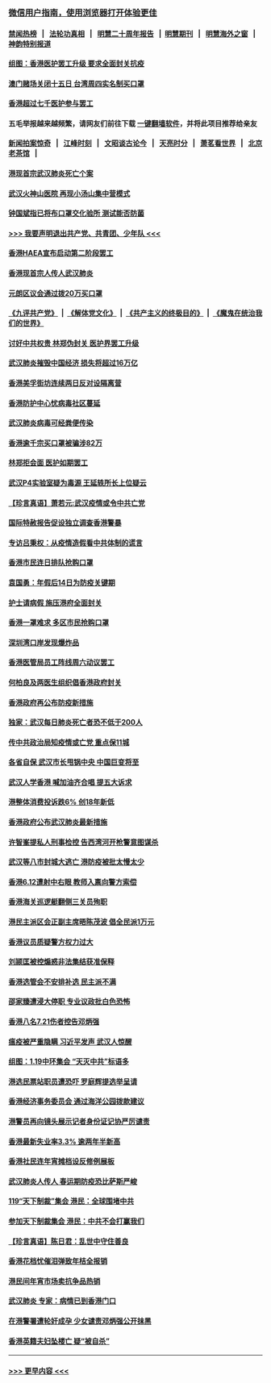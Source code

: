 ### [微信用户指南，使用浏览器打开体验更佳](https://github.com/gfw-breaker/banned-news1/blob/master/indexes/wechat-guide.md?t=0)
#### [禁闻热榜](热点新闻.md?t=0)  &nbsp;&nbsp;|&nbsp;&nbsp; [法轮功真相](https://github.com/gfw-breaker/truth/blob/master/README.md?t=0) &nbsp;&nbsp;|&nbsp;&nbsp; [明慧二十周年报告](https://github.com/gfw-breaker/mh-reports/blob/master/README.md?t=0) &nbsp;&nbsp;|&nbsp;&nbsp;[明慧期刊](https://github.com/gfw-breaker/mh-qikan) &nbsp;&nbsp;|&nbsp;&nbsp; [明慧海外之窗](https://github.com/gfw-breaker/mh-news/blob/master/README.md?t=0) &nbsp;&nbsp;|&nbsp;&nbsp; [神韵特别报道](https://github.com/gfw-breaker/mh-news/blob/master/shenyun.md?t=0)
#### [组图：香港医护罢工升级 要求全面封关抗疫](../pages/nsc415/n11844107.md?t=02051222) 
#### [澳门赌场关闭十五日 台湾周四实名制买口罩](../pages/nsc415/n11845083.md?t=02051222) 
#### [香港超过七千医护参与罢工](../pages/nsc415/n11845051.md?t=02051222) 
#### 五毛举报越来越频繁，请网友们前往下载 [一键翻墙软件](https://github.com/gfw-breaker/ssr-accounts)，并将此项目推荐给亲友
#### [新闻拍案惊奇](https://github.com/gfw-breaker/banned-news1/blob/master/pages/link4.md) &nbsp;&nbsp;|&nbsp;&nbsp; [江峰时刻](https://github.com/gfw-breaker/banned-news1/blob/master/pages/link4.md) &nbsp;&nbsp;|&nbsp;&nbsp; [文昭谈古论今](https://github.com/gfw-breaker/banned-news1/blob/master/pages/link4.md) &nbsp;&nbsp;|&nbsp;&nbsp; [天亮时分](https://github.com/gfw-breaker/banned-news1/blob/master/pages/link4.md) &nbsp;&nbsp;|&nbsp;&nbsp; [萧茗看世界](https://github.com/gfw-breaker/banned-news1/blob/master/pages/link4.md) &nbsp;&nbsp;|&nbsp;&nbsp; [北京老茶馆](https://github.com/gfw-breaker/banned-news1/blob/master/pages/link4.md) &nbsp;&nbsp;|&nbsp;&nbsp; 
#### [港现首宗武汉肺炎死亡个案](../pages/nsc415/n11844998.md?t=02051222) 
#### [武汉火神山医院 再现小汤山集中营模式](../pages/nsc415/n11844763.md?t=02051222) 
#### [钟国斌指已将布口罩交化验所 测试能否防菌](../pages/nsc415/n11842783.md?t=02051222) 
#### [>>> 我要声明退出共产党、共青团、少年队 <<<](https://github.com/begood0513/goodnews/blob/master/quit/letter.md) 
#### [香港HAEA宣布启动第二阶段罢工](../pages/nsc415/n11842723.md?t=02051222) 
#### [香港现首宗人传人武汉肺炎](../pages/nsc415/n11842766.md?t=02051222) 
#### [元朗区议会通过拨20万买口罩](../pages/nsc415/n11842754.md?t=02051222) 
#### [《九评共产党》](https://github.com/begood0513/9ping.md/blob/master/README.md) &nbsp;|&nbsp; [《解体党文化》](../../../../jtdwh.md/blob/master/README.md)  &nbsp;|&nbsp; [《共产主义的终极目的》](../../../../gczydzjmd.md/blob/master/README.md) &nbsp;|&nbsp; [《魔鬼在统治我们的世界》](../../../../mgztzwmdsj.md/blob/master/README.md) 
#### [讨好中共权贵 林郑伪封关 医护界罢工升级](../pages/nsc415/n11842359.md?t=02051222) 
#### [武汉肺炎摧毁中国经济 损失将超过16万亿](../pages/nsc415/n11839723.md?t=02051222) 
#### [香港美孚街坊连续两日反对设隔离营](../pages/nsc415/n11839962.md?t=02051222) 
#### [香港防护中心忧病毒社区蔓延](../pages/nsc415/n11839933.md?t=02051222) 
#### [武汉肺炎病毒可经粪便传染](../pages/nsc415/n11839939.md?t=02051222) 
#### [香港逾千宗买口罩被骗涉82万](../pages/nsc415/n11839914.md?t=02051222) 
#### [林郑拒会面 医护如期罢工](../pages/nsc415/n11839892.md?t=02051222) 
#### [武汉P4实验室疑为毒源 王延轶所长上位疑云](../pages/nsc415/n11835543.md?t=02051222) 
#### [【珍言真语】萧若元:武汉疫情或令中共亡党](../pages/nsc415/n11829394.md?t=02051222) 
#### [国际特赦报告促设独立调查香港警暴](../pages/nsc415/n11833845.md?t=02051222) 
#### [专访吕秉权：从疫情造假看中共体制的谎言](../pages/nsc415/n11833813.md?t=02051222) 
#### [香港市民连日排队抢购口罩](../pages/nsc415/n11833794.md?t=02051222) 
#### [袁国勇：年假后14日为防疫关键期](../pages/nsc415/n11831088.md?t=02051222) 
#### [护士请病假 施压港府全面封关](../pages/nsc415/n11831030.md?t=02051222) 
#### [香港一罩难求 多区市民抢购口罩](../pages/nsc415/n11831002.md?t=02051222) 
#### [深圳湾口岸发现爆炸品](../pages/nsc415/n11828802.md?t=02051222) 
#### [香港医管局员工阵线周六动议罢工](../pages/nsc415/n11828762.md?t=02051222) 
#### [何柏良及两医生组织倡香港政府封关](../pages/nsc415/n11828749.md?t=02051222) 
#### [香港政府再公布防疫新措施](../pages/nsc415/n11828716.md?t=02051222) 
#### [独家：武汉每日肺炎死亡者恐不低于200人](../pages/nsc415/n11828240.md?t=02051222) 
#### [传中共政治局知疫情或亡党 重点保11城](../pages/nsc415/n11828145.md?t=02051222) 
#### [各省自保 武汉市长甩锅中央 中国巨变将至](../pages/nsc415/n11828021.md?t=02051222) 
#### [武汉人学香港 喊加油齐合唱 提五大诉求](../pages/nsc415/n11827046.md?t=02051222) 
#### [港整体消费投诉跌6% 创18年新低](../pages/nsc415/n11817280.md?t=02051222) 
#### [香港政府公布武汉肺炎最新措施](../pages/nsc415/n11817152.md?t=02051222) 
#### [许智峯提私人刑事检控 告西湾河开枪警意图谋杀](../pages/nsc415/n11817132.md?t=02051222) 
#### [武汉等八市封城大逃亡 港防疫被批太慢太少](../pages/nsc415/n11817058.md?t=02051222) 
#### [香港6.12遭射中右眼 教师入禀向警方索偿](../pages/nsc415/n11814678.md?t=02051222) 
#### [香港海关巡逻艇翻侧三关员殉职](../pages/nsc415/n11814604.md?t=02051222) 
#### [港民主派区会正副主席晤陈茂波 倡全民派1万元](../pages/nsc415/n11814582.md?t=02051222) 
#### [香港议员质疑警方权力过大](../pages/nsc415/n11814560.md?t=02051222) 
#### [刘颕匡被控煽惑非法集结获准保释](../pages/nsc415/n11811727.md?t=02051222) 
#### [香港选管会不安排补选 民主派不满](../pages/nsc415/n11811691.md?t=02051222) 
#### [邵家臻遭浸大停职 专业议政批白色恐怖](../pages/nsc415/n11811670.md?t=02051222) 
#### [香港八名7.21伤者控告邓炳强](../pages/nsc415/n11811623.md?t=02051222) 
#### [瘟疫被严重隐瞒 习近平发声 武汉人惊醒](../pages/nsc415/n11811186.md?t=02051222) 
#### [组图：1.19中环集会 “天灭中共”标语多](../pages/nsc415/n11809514.md?t=02051222) 
#### [港选民票站职员遭恐吓 罗庭辉提选举呈请](../pages/nsc415/n11808914.md?t=02051222) 
#### [香港经济事务委员会 通过海洋公园拨款建议](../pages/nsc415/n11808906.md?t=02051222) 
#### [港警员再向镜头展示记者身份证记协严厉谴责](../pages/nsc415/n11808888.md?t=02051222) 
#### [香港最新失业率3.3% 逾两年半新高](../pages/nsc415/n11808887.md?t=02051222) 
#### [香港社民连年宵摊档设反修例展板](../pages/nsc415/n11808857.md?t=02051222) 
#### [武汉肺炎人传人 春运期防疫恐比萨斯严峻](../pages/nsc415/n11808739.md?t=02051222) 
#### [119“天下制裁”集会 港民：全球围堵中共](../pages/nsc415/n11806318.md?t=02051222) 
#### [参加天下制裁集会 港民：中共不会打赢我们](../pages/nsc415/n11806596.md?t=02051222) 
#### [【珍言真语】陈日君：乱世中守住善良](../pages/nsc415/n11806247.md?t=02051222) 
#### [香港花档忧催泪弹致年桔全报销](../pages/nsc415/n11806130.md?t=02051222) 
#### [港民间年宵市场卖抗争品热销](../pages/nsc415/n11806073.md?t=02051222) 
#### [武汉肺炎 专家：病情已到香港门口](../pages/nsc415/n11806020.md?t=02051222) 
#### [在港警署遭轮奸成孕 少女谴责邓炳强公开抹黑](../pages/nsc415/n11805981.md?t=02051222) 
#### [香港英籍夫妇坠楼亡 疑“被自杀”](../pages/nsc415/n11805937.md?t=02051222) 

----
#### [ >>> 更早内容 <<< ](../indexes/nsc415-earlier.md)
